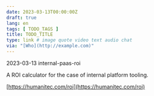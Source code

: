 ```yaml
---
date: 2023-03-13T00:00:00Z
draft: true
lang: en
tags: [ TODO_TAGS ]
title: TODO_TITLE
type: link # image quote video text audio chat
via: "[Who](http://example.com)"
---
```



2023-03-13 internal-paas-roi


A ROI calculator for the case of internal platform tooling.

[https://humanitec.com/roi](https://humanitec.com/roi)

